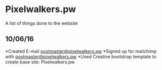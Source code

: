 # Pixelwalkers.pw
A list of things done to the website

10/06/16
------------
*Created E-mail postmaster@pixelwalkers.pw
*Signed up for mailchimp with postmaster@pixelwalkers.pw
*Used Creative bootstrap template to create base site: Pixelwalkers.pw 
